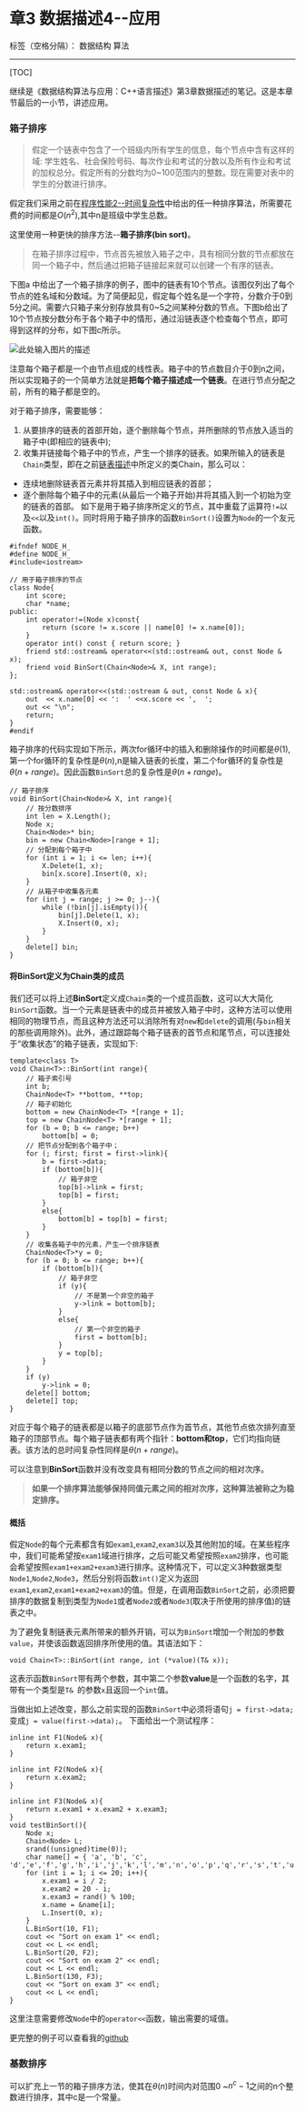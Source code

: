 ﻿# 章3 数据描述4--应用

标签（空格分隔）： 数据结构 算法

---
[TOC]

继续是《数据结构算法与应用：C++语言描述》第3章数据描述的笔记。这是本章节最后的一小节，讲述应用。

### 箱子排序
> 假定一个链表中包含了一个班级内所有学生的信息，每个节点中含有这样的域: 学生姓名、社会保险号码、每次作业和考试的分数以及所有作业和考试的加权总分。假定所有的分数均为0~100范围内的整数。现在需要对表中的学生的分数进行排序。

假定我们采用之前在[程序性能2--时间复杂性][1]中给出的任一种排序算法，所需要花费的时间都是$O(n^2)$,其中n是班级中学生总数。

这里使用一种更快的排序方法--**箱子排序(bin sort)**。
> 在箱子排序过程中，节点首先被放入箱子之中，具有相同分数的节点都放在同一个箱子中，然后通过把箱子链接起来就可以创建一个有序的链表。

下图a 中给出了一个箱子排序的例子，图中的链表有10个节点。该图仅列出了每个节点的姓名域和分数域。为了简便起见，假定每个姓名是一个字符，分数介于0到5分之间。需要六只箱子来分别存放具有0~5之间某种分数的节点。下图b给出了10个节点按分数分布于各个箱子中的情形，通过沿链表逐个检查每个节点，即可得到这样的分布，如下图c所示。

![此处输入图片的描述][2]

注意每个箱子都是一个由节点组成的线性表。箱子中的节点数目介于0到n之间，所以实现箱子的一个简单方法就是**把每个箱子描述成一个链表**。在进行节点分配之前，所有的箱子都是空的。

对于箱子排序，需要能够：
1. 从要排序的链表的首部开始，逐个删除每个节点，并所删除的节点放入适当的箱子中(即相应的链表中);
2. 收集并链接每个箱子中的节点，产生一个排序的链表。如果所输入的链表是`Chain`类型，即在之前[链表描述][3]中所定义的类Chain，那么可以：

* 连续地删除链表首元素并将其插入到相应链表的首部；
* 逐个删除每个箱子中的元素(从最后一个箱子开始)并将其插入到一个初始为空的链表的首部。
如下是用于箱子排序所定义的节点，其中重载了运算符`!=`以及`<<`以及`int()`。同时将用于箱子排序的函数`BinSort()`设置为`Node`的一个友元函数。
```
#ifndef NODE_H_
#define NODE_H_
#include<iostream>

// 用于箱子排序的节点
class Node{
	int score;
	char *name;
public:
	int operator!=(Node x)const{
		return (score != x.score || name[0] != x.name[0]);
	}
	operator int() const { return score; }
	friend std::ostream& operator<<(std::ostream& out, const Node & x);
	friend void BinSort(Chain<Node>& X, int range);
};

std::ostream& operator<<(std::ostream & out, const Node & x){
	out  << x.name[0] << ':  ' <<x.score << ',  ';
	out << "\n";
	return;
}
#endif
```
箱子排序的代码实现如下所示，两次for循环中的插入和删除操作的时间都是$\theta(1)$,第一个for循环的复杂性是$\theta(n)$,n是输入链表的长度，第二个for循环的复杂性是$\theta(n+range)$。因此函数`BinSort`总的复杂性是$\theta(n+range)$。
```
// 箱子排序
void BinSort(Chain<Node>& X, int range){
	// 按分数排序
	int len = X.Length();
	Node x;
	Chain<Node>* bin;
	bin = new Chain<Node>[range + 1];
	// 分配到每个箱子中
	for (int i = 1; i <= len; i++){
		X.Delete(1, x);
		bin[x.score].Insert(0, x);
	}
	// 从箱子中收集各元素
	for (int j = range; j >= 0; j--){
		while (!bin[j].isEmpty()){
			bin[j].Delete(1, x);
			X.Insert(0, x);
		}
	}
	delete[] bin;
}
```

#### 将BinSort定义为Chain类的成员
  我们还可以将上述**BinSort**定义成`Chain`类的一个成员函数，这可以大大简化`BinSort`函数。当一个元素是链表中的成员并被放入箱子中时，这种方法可以使用相同的物理节点，而且这种方法还可以消除所有对`new`和`delete`的调用(与`bin`相关的那些调用除外)。此外，通过跟踪每个箱子链表的首节点和尾节点，可以连接处于“收集状态”的箱子链表，实现如下:
```
template<class T>
void Chain<T>::BinSort(int range){
	// 箱子索引号
	int b;	
	ChainNode<T> **bottom, **top;
	// 箱子初始化
	bottom = new ChainNode<T> *[range + 1];
	top = new ChainNode<T> *[range + 1];
	for (b = 0; b <= range; b++)
		bottom[b] = 0;
	// 把节点分配到各个箱子中；
	for (; first; first = first->link){
		b = first->data;
		if (bottom[b]){
			// 箱子非空
			top[b]->link = first;
			top[b] = first;
		}
		else{
			bottom[b] = top[b] = first;
		}
	}
	// 收集各箱子中的元素，产生一个排序链表
	ChainNode<T>*y = 0;
	for (b = 0; b <= range; b++){
		if (bottom[b]){
			// 箱子非空
			if (y){
				// 不是第一个非空的箱子
				y->link = bottom[b];
			}
			else{
				// 第一个非空的箱子
				first = bottom[b];
			}
			y = top[b];
		}
	}
	if (y)
		y->link = 0;
	delete[] bottom;
	delete[] top;
}
```
对应于每个箱子的链表都是以箱子的底部节点作为首节点，其他节点依次排列直至箱子的顶部节点。每个箱子链表都有两个指针：**bottom和top**，它们均指向链表。该方法的总时间复杂性同样是$\theta(n+range)$。

可以注意到**BinSort**函数并没有改变具有相同分数的节点之间的相对次序。
> **如果一个排序算法能够保持同值元素之间的相对次序，这种算法被称之为稳定排序。**

#### 概括
  假定`Node`的每个元素都含有如`exam1`,`exam2`,`exam3`以及其他附加的域。在某些程序中，我们可能希望按`exam1`域进行排序，之后可能又希望按照`exam2`排序，也可能会希望按照`exam1+exam2+exam3`进行排序。这种情况下，可以定义3种数据类型`Node1`,`Node2`,`Node3`，然后分别将函数`int()`定义为返回`exam1`,`exam2`,`exam1+exam2+exam3`的值。但是，在调用函数`BinSort`之前，必须把要排序的数据复制到类型为`Node1`或者`Node2`或者`Node3`(取决于所使用的排序值)的链表之中。
  
  为了避免复制链表元素所带来的额外开销，可以为`BinSort`增加一个附加的参数`value`，并使该函数返回排序所使用的值。其语法如下：
```
void Chain<T>::BinSort(int range, int (*value)(T& x));
```
这表示函数`BinSort`带有两个参数，其中第二个参数**value**是一个函数的名字，其带有一个类型是`T& `的参数`x`且返回一个`int`值。

当做出如上述改变，那么之前实现的函数`BinSort`中必须将语句`j = first->data;`变成`j = value(first->data);`。
下面给出一个测试程序：
```
inline int F1(Node& x){
	return x.exam1;
}

inline int F2(Node& x){
	return x.exam2;
}

inline int F3(Node& x){
	return x.exam1 + x.exam2 + x.exam3;
}
void testBinSort(){
	Node x;
	Chain<Node> L;
	srand((unsigned)time(0));
	char name[] = { 'a', 'b', 'c', 'd','e','f','g','h','i','j','k','l','m','n','o','p','q','r','s','t','u'};
	for (int i = 1; i <= 20; i++){
		x.exam1 = i / 2;
		x.exam2 = 20 - i;
		x.exam3 = rand() % 100;
		x.name = &name[i];
		L.Insert(0, x);
	}
	L.BinSort(10, F1);
	cout << "Sort on exam 1" << endl;
	cout << L << endl;
	L.BinSort(20, F2);
	cout << "Sort on exam 2" << endl;
	cout << L << endl;
	L.BinSort(130, F3);
	cout << "Sort on exam 3" << endl;
	cout << L << endl;
}
```
这里注意需要修改`Node`中的`operator<<`函数，输出需要的域值。

更完整的例子可以查看我的[github](https://github.com/ccc013/DataStructe-Algorithms_Study/tree/master/LinearList)

### 基数排序
  可以扩充上一节的箱子排序方法，使其在$\theta(n)$时间内对范围$0$ ~$n^c-1$之间的n个整数进行排序，其中c是一个常量。




  [1]: http://ccc013.github.io/2016/06/04/%E7%A8%8B%E5%BA%8F%E6%80%A7%E8%83%BD2-%E6%97%B6%E9%97%B4%E5%A4%8D%E6%9D%82%E6%80%A7/
  [2]: http://7xrluf.com1.z0.glb.clouddn.com/%E7%AE%B1%E5%AD%90%E6%8E%92%E5%BA%8F.png
  [3]: http://ccc013.github.io/2016/06/09/%E6%95%B0%E6%8D%AE%E6%8F%8F%E8%BF%B02-%E5%8D%95%E5%90%91%E9%93%BE%E8%A1%A8/